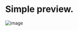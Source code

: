 # Simple preview.

![image](https://user-images.githubusercontent.com/96681438/202831021-c1430a25-b954-4046-8836-93706fce5458.png)




